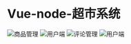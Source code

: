 # Vue-node-超市系统
![商品管理](https://github.com/ahba117/Vue-elementUI-node/blob/main/shangpin.png)
![用户端](https://github.com/ahba117/Vue-elementUI-node/blob/main/shangpin1.png)
![评论管理](https://github.com/ahba117/Vue-elementUI-node/blob/main/pinglun.png)
![用户端](https://github.com/ahba117/Vue-elementUI-node/blob/main/pinglun1.png)
